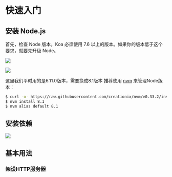 # 快速入门

## 安装 Node.js
首先，检查 Node 版本。Koa 必须使用 7.6 以上的版本。如果你的版本低于这个要求，就要先升级 Node。

![](http://osgp88fat.bkt.clouddn.com/img/2017-08-24%2012-46-16%E5%B1%8F%E5%B9%95%E6%88%AA%E5%9B%BE.png)

![](http://osgp88fat.bkt.clouddn.com/2017-08-24%2012-51-44%E5%B1%8F%E5%B9%95%E6%88%AA%E5%9B%BE.png)

这里我们平时用的是6.11.0版本，需要换成8.1版本
推荐使用 [nvm][nvm] 来管理Node版本：

```bash
$ curl -o- https://raw.githubusercontent.com/creationix/nvm/v0.33.2/install.sh | bash
$ nvm install 8.1
$ nvm alias default 8.1
```
## 安装依赖

![](http://osgp88fat.bkt.clouddn.com/2017-08-24%2013-16-29%E5%B1%8F%E5%B9%95%E6%88%AA%E5%9B%BE.png)
## 基本用法

### 架设HTTP服务器


[nvm]: https://github.com/creationix/nvm
